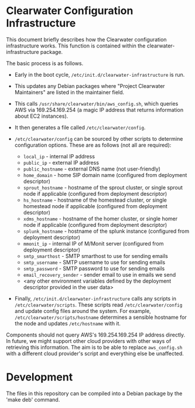 Clearwater Configuration Infrastructure
=======================================

This document briefly describes how the Clearwater configuration
infrastructure works. This function is contained within the
clearwater-infrastructure package.

The basic process is as follows.

-   Early in the boot cycle, `/etc/init.d/clearwater-infrastructure` is
    run.
-   This updates any Debian packages where "Project Clearwater Maintainers" are
    listed in the maintainer field.
-   This calls `/usr/share/clearwater/bin/aws_config.sh`, which queries
    AWS via 169.254.169.254 (a magic IP address that returns information
    about EC2 instances).
-   It then generates a file called `/etc/clearwater/config`.
-   `/etc/clearwater/config` can be sourced by other scripts to determine
    configuration options. These are as follows (not all are required):
    -   `local_ip` - internal IP address
    -   `public_ip` - external IP address
    -   `public_hostname` - external DNS name (not user-friendly)
    -   `home_domain` - home SIP domain name (configured from deployment
        descriptor)
    -   `sprout_hostname` - hostname of the sprout cluster, or
         single sprout node if applicable (configured from deployment
         descriptor)
    -   `hs_hostname` - hostname of the homestead cluster, or single
        homestead node if applicable (configured from deployment
        descriptor)
    -   `xdms_hostname` - hostname of the homer cluster, or single
        homer node if applicable (configured from deployment descriptor)
    -   `splunk_hostname` - hostname of the splunk instance (configured
        from deployment descriptor)
    -   `mmonit_ip` - internal IP of M/Monit server (configured from
        deployment descriptor)
    -   `smtp_smarthost` - SMTP smarthost to use for sending emails
    -   `smtp_username` - SMTP username to use for sending emails
    -   `smtp_password` - SMTP password to use for sending emails
    -   `email_recovery_sender` - sender email to use in emails we send
    -   &lt;any other environment variables defined by the deployment
        descriptor provided in the user data\>

-   Finally, `/etc/init.d/clearwater-infrastructure` calls any scripts in
    `/etc/clearwater/scripts`. These scripts read `/etc/clearwater/config`
    and update config files around the system. For example,
    `/etc/clearwater/scripts/hostname` determines a sensible hostname for
    the node and updates `/etc/hostname` with it.

Components should not query AWS's 169.254.169.254 IP address directly.
In future, we might support other cloud providers with other ways of
retrieving this information. The aim is to be able to replace
`aws_config.sh` with a different cloud provider's script and everything
else be unaffected.

Development
===========

The files in this repository can be compiled into a Debian package by the
'make deb' command.
